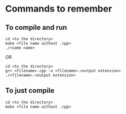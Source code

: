 # Commands to remember
## To compile and run
```
cd <to the directory>
make <file name without .cpp>
./<same name>
```
*OR*
```
cd <to the directory>
g++ <filename>.cpp -o <filename>.<output extension>
./<filename>.<output extension>
```
## To just compile
``` 
cd <to the directory>
make <file name without .cpp>
```
